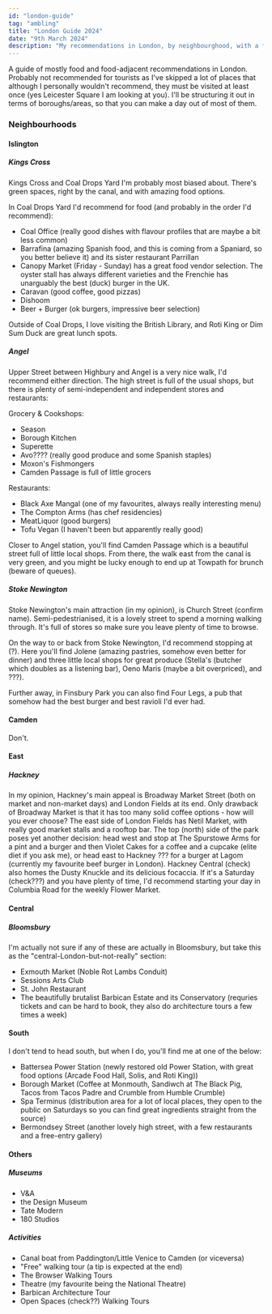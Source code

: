 ```yaml
---
id: "london-guide"
tag: "ambling"
title: "London Guide 2024"
date: "9th March 2024"
description: "My recommendations in London, by neighbourghood, with a focus on food, of course."
---
```


A guide of mostly food and food-adjacent recommendations in London. Probably not recommended for tourists as I've skipped a lot of places that although I personally wouldn't recommend, they must be visited at least once (yes Leicester Square I am looking at you).
I'll be structuring it out in terms of boroughs/areas, so that you can make a day out of most of them.


### Neighbourhoods

#### Islington

##### Kings Cross
Kings Cross and Coal Drops Yard I'm probably most biased about. There's green spaces, right by the canal, and with amazing food options.

In Coal Drops Yard I'd recommend for food (and probably in the order I'd recommend):
- Coal Office (really good dishes with flavour profiles that are maybe a bit less common)
- Barrafina (amazing Spanish food, and this is coming from a Spaniard, so you better believe it) and its sister restaurant Parrillan
- Canopy Market (Friday - Sunday) has a great food vendor selection. The oyster stall has always different varieties and the Frenchie has unarguably the best (duck) burger in the UK.
- Caravan (good coffee, good pizzas)
- Dishoom
- Beer + Burger (ok burgers, impressive beer selection)

Outside of Coal Drops, I love visiting the British Library, and Roti King or Dim Sum Duck are great lunch spots.

##### Angel
Upper Street between Highbury and Angel is a very nice walk, I'd recommend either direction. The high street is full of the usual shops, but there is plenty of semi-independent and independent stores and restaurants:

Grocery & Cookshops:
- Season
- Borough Kitchen
- Superette
- Avo???? (really good produce and some Spanish staples)
- Moxon's Fishmongers
- Camden Passage is full of little grocers

Restaurants:
- Black Axe Mangal (one of my favourites, always really interesting menu)
- The Compton Arms (has chef residencies)
- MeatLiquor (good burgers)
- Tofu Vegan (I haven't been but apparently really good)

Closer to Angel station, you'll find Camden Passage which is a beautiful street full of little local shops. From there, the walk east from the canal is very green, and you might be lucky enough to end up at Towpath for brunch (beware of queues).

##### Stoke Newington
Stoke Newington's main attraction (in my opinion), is Church Street (confirm name). Semi-pedestrianised, it is a lovely street to spend a morning walking through. It's full of stores so make sure you leave plenty of time to browse.

On the way to or back from Stoke Newington, I'd recommend stopping at (?). Here you'll find Jolene (amazing pastries, somehow even better for dinner) and three little local shops for great produce (Stella's (butcher which doubles as a listening bar), Oeno Maris (maybe a bit overpriced), and ???).

Further away, in Finsbury Park you can also find Four Legs, a pub that somehow had the best burger and best ravioli I'd ever had.

#### Camden
Don't.


#### East

##### Hackney
In my opinion, Hackney's main appeal is Broadway Market Street (both on market and non-market days) and London Fields at its end. Only drawback of Broadway Market is that it has too many solid coffee options - how will you ever choose?
The east side of London Fields has Netil Market, with really good market stalls and a rooftop bar.
The top (north) side of the park poses yet another decision: head west and stop at The Spurstowe Arms for a pint and a burger and then Violet Cakes for a coffee and a cupcake (elite diet if you ask me), or head east to Hackney ??? for a burger at Lagom (currently my favourite beef burger in London).
Hackney Central (check) also homes the Dusty Knuckle and its delicious focaccia.
If it's a Saturday (check???) and you have plenty of time, I'd recommend starting your day in Columbia Road for the weekly Flower Market. 

#### Central

##### Bloomsbury
I'm actually not sure if any of these are actually in Bloomsbury, but take this as the "central-London-but-not-really" section:
- Exmouth Market (Noble Rot Lambs Conduit)
- Sessions Arts Club
- St. John Restaurant
- The beautifully brutalist Barbican Estate and its Conservatory (requries tickets and can be hard to book, they also do architecture tours a few times a week)

#### South
I don't tend to head south, but when I do, you'll find me at one of the below:
- Battersea Power Station (newly restored old Power Station, with great food options (Arcade Food Hall, Solis, and Roti King))
- Borough Market (Coffee at Monmouth, Sandiwch at The Black Pig, Tacos from Tacos Padre and Crumble from Humble Crumble)
- Spa Terminus (distribution area for a lot of local places, they open to the public on Saturdays so you can find great ingredients straight from the source)
- Bermondsey Street (another lovely high street, with a few restaurants and a free-entry gallery)

#### Others

##### Museums
- V&A
- the Design Museum
- Tate Modern
- 180 Studios

##### Activities
- Canal boat from Paddington/Little Venice to Camden (or viceversa)
- "Free" walking tour (a tip is expected at the end)
- The Browser Walking Tours
- Theatre (my favourite being the National Theatre)
- Barbican Architecture Tour
- Open Spaces (check??) Walking Tours